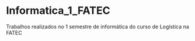 # Informatica_1_FATEC
Trabalhos realizados no 1 semestre de informática do curso de Logística na FATEC
